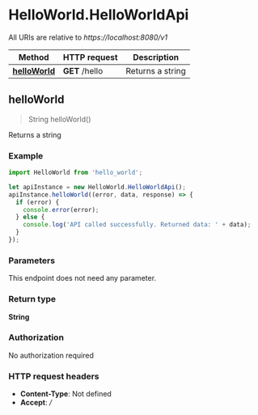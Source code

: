 # HelloWorld.HelloWorldApi

All URIs are relative to *https://localhost:8080/v1*

Method | HTTP request | Description
------------- | ------------- | -------------
[**helloWorld**](HelloWorldApi.md#helloWorld) | **GET** /hello | Returns a string



## helloWorld

> String helloWorld()

Returns a string

### Example

```javascript
import HelloWorld from 'hello_world';

let apiInstance = new HelloWorld.HelloWorldApi();
apiInstance.helloWorld((error, data, response) => {
  if (error) {
    console.error(error);
  } else {
    console.log('API called successfully. Returned data: ' + data);
  }
});
```

### Parameters

This endpoint does not need any parameter.

### Return type

**String**

### Authorization

No authorization required

### HTTP request headers

- **Content-Type**: Not defined
- **Accept**: */*


